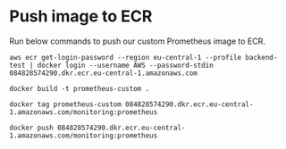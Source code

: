 # Push image to ECR
Run below commands to push our custom Prometheus image to ECR.
```
aws ecr get-login-password --region eu-central-1 --profile backend-test | docker login --username AWS --password-stdin 084828574290.dkr.ecr.eu-central-1.amazonaws.com
```

```
docker build -t prometheus-custom .
```

```
docker tag prometheus-custom 084828574290.dkr.ecr.eu-central-1.amazonaws.com/monitoring:prometheus
```

```
docker push 084828574290.dkr.ecr.eu-central-1.amazonaws.com/monitoring:prometheus
```